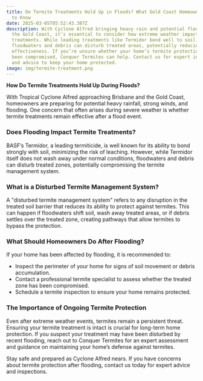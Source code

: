 ```yaml
---
title: Do Termite Treatments Hold Up in Floods? What Gold Coast Homeowners Need
  to Know
date: 2025-03-05T05:52:43.387Z
description: With Cyclone Alfred bringing heavy rain and potential flooding to
  the Gold Coast, it’s essential to consider how extreme weather impacts termite
  treatments. While leading treatments like Termidor bond well to soil,
  floodwaters and debris can disturb treated areas, potentially reducing their
  effectiveness. If you’re unsure whether your home’s termite protection has
  been compromised, Conquer Termites can help. Contact us for expert inspections
  and advice to keep your home protected.
image: img/termite-treatment.png
---
```



**How Do Termite Treatments Hold Up During Floods?**

With Tropical Cyclone Alfred approaching Brisbane and the Gold Coast, homeowners are preparing for potential heavy rainfall, strong winds, and flooding. One concern that often arises during severe weather is whether termite treatments remain effective after a flood event.

### Does Flooding Impact Termite Treatments?

BASF’s Termidor, a leading termiticide, is well known for its ability to bond strongly with soil, minimizing the risk of leaching. However, while Termidor itself does not wash away under normal conditions, floodwaters and debris can disturb treated zones, potentially compromising the termite management system.

### What is a Disturbed Termite Management System?

A "disturbed termite management system" refers to any disruption in the treated soil barrier that reduces its ability to protect against termites. This can happen if floodwaters shift soil, wash away treated areas, or if debris settles over the treated zone, creating pathways that allow termites to bypass the protection.

### What Should Homeowners Do After Flooding?

If your home has been affected by flooding, it is recommended to:

* Inspect the perimeter of your home for signs of soil movement or debris accumulation.
* Contact a professional termite specialist to assess whether the treated zone has been compromised.
* Schedule a termite inspection to ensure your home remains protected.

### The Importance of Ongoing Termite Protection

Even after extreme weather events, termites remain a persistent threat. Ensuring your termite treatment is intact is crucial for long-term home protection. If you suspect your treatment may have been disturbed by recent flooding, reach out to Conquer Termites for an expert assessment and guidance on maintaining your home’s defense against termites.

Stay safe and prepared as Cyclone Alfred nears. If you have concerns about termite protection after flooding, contact us today for expert advice and inspections.

<!--EndFragment-->